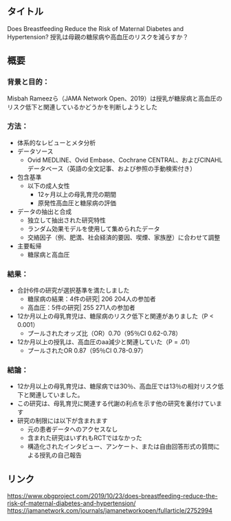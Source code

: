 ## タイトル
Does Breastfeeding Reduce the Risk of Maternal Diabetes and Hypertension?
授乳は母親の糖尿病や高血圧のリスクを減らすか？

## 概要
### 背景と目的：
Misbah Rameezら（JAMA Network Open、2019）は授乳が糖尿病と高血圧のリスク低下と関連しているかどうかを判断しようとした
### 方法：
* 体系的なレビューとメタ分析
* データソース
  * Ovid MEDLINE、Ovid Embase、Cochrane CENTRAL、およびCINAHLデータベース（英語の全文記事、および参照の手動検索付き）
* 包含基準
  * 以下の成人女性 
    * 12ヶ月以上の母乳育児の期間
    * 原発性高血圧と糖尿病の評価
* データの抽出と合成
  * 独立して抽出された研究特性
  * ランダム効果モデルを使用して集められたデータ
  * 交絡因子（例、肥満、社会経済的要因、喫煙、家族歴）に合わせて調整         
* 主要転帰
  * 糖尿病と高血圧
### 結果：
* 合計6件の研究が選択基準を満たしました
  * 糖尿病の結果：4件の研究| 206 204人の参加者
  * 高血圧：5件の研究| 255 271人の参加者
* 12か月以上の母乳育児は、糖尿病のリスク低下と関連がありました（P < 0.001）
  * プールされたオッズ比（OR）0.70（95％CI 0.62-0.78）
* 12か月以上の授乳は、高血圧のaa減少と関連していた（P = .01）
  * プールされたOR 0.87（95％CI 0.78-0.97）
### 結論：
* 12か月以上の母乳育児は、糖尿病では30％、高血圧では13％の相対リスク低下と関連していました。
* この研究は、母乳育児に関連する代謝の利点を示す他の研究を裏付けています
* 研究の制限には以下が含まれます
  * 元の患者データへのアクセスなし
  * 含まれた研究はいずれもRCTではなかった
  * 構造化されたインタビュー、アンケート、または自由回答形式の質問による授乳の自己報告

## リンク
https://www.obgproject.com/2019/10/23/does-breastfeeding-reduce-the-risk-of-maternal-diabetes-and-hypertension/
https://jamanetwork.com/journals/jamanetworkopen/fullarticle/2752994
